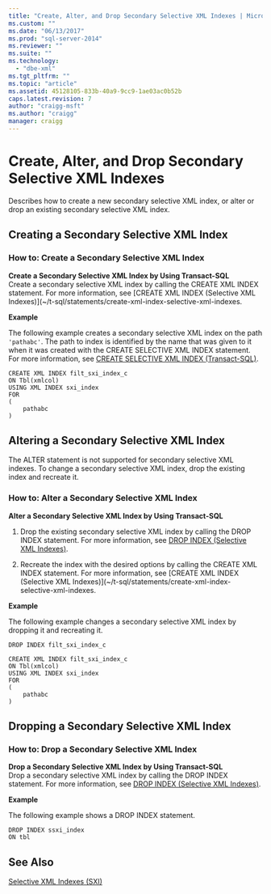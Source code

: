 ```yaml
---
title: "Create, Alter, and Drop Secondary Selective XML Indexes | Microsoft Docs"
ms.custom: ""
ms.date: "06/13/2017"
ms.prod: "sql-server-2014"
ms.reviewer: ""
ms.suite: ""
ms.technology: 
  - "dbe-xml"
ms.tgt_pltfrm: ""
ms.topic: "article"
ms.assetid: 45128105-833b-40a9-9cc9-1ae03ac0b52b
caps.latest.revision: 7
author: "craigg-msft"
ms.author: "craigg"
manager: craigg
---
```

# Create, Alter, and Drop Secondary Selective XML Indexes
  Describes how to create a new secondary selective XML index, or alter or drop an existing secondary selective XML index.  
  
##  <a name="create"></a> Creating a Secondary Selective XML Index  
  
### How to: Create a Secondary Selective XML Index  
 **Create a Secondary Selective XML Index by Using Transact-SQL**  
 Create a secondary selective XML index by calling the CREATE XML INDEX statement. For more information, see [CREATE XML INDEX &#40;Selective XML Indexes&#41;](~/t-sql/statements/create-xml-index-selective-xml-indexes.  
  
 **Example**  
  
 The following example creates a secondary selective XML index on the path `'pathabc'`. The path to index is identified by the name that was given to it when it was created with the CREATE SELECTIVE XML INDEX statement. For more information, see [CREATE SELECTIVE XML INDEX &#40;Transact-SQL&#41;](/sql/t-sql/statements/create-selective-xml-index-transact-sql).  
  
```tsql  
CREATE XML INDEX filt_sxi_index_c  
ON Tbl(xmlcol)  
USING XML INDEX sxi_index  
FOR  
(  
    pathabc  
)  
```  
  
  
##  <a name="alter"></a> Altering a Secondary Selective XML Index  
 The ALTER statement is not supported for secondary selective XML indexes. To change a secondary selective XML index, drop the existing index and recreate it.  
  
### How to: Alter a Secondary Selective XML Index  
 **Alter a Secondary Selective XML Index by Using Transact-SQL**  
 1.  Drop the existing secondary selective XML index by calling the DROP INDEX statement. For more information, see [DROP INDEX &#40;Selective XML Indexes&#41;](../indexes/indexes.md).  
  
2.  Recreate the index with the desired options by calling the CREATE XML INDEX statement. For more information, see [CREATE XML INDEX &#40;Selective XML Indexes&#41;](~/t-sql/statements/create-xml-index-selective-xml-indexes.  
  
 **Example**  
  
 The following example changes a secondary selective XML index by dropping it and recreating it.  
  
```tsql  
DROP INDEX filt_sxi_index_c  
  
CREATE XML INDEX filt_sxi_index_c  
ON Tbl(xmlcol)  
USING XML INDEX sxi_index  
FOR  
(  
    pathabc  
)  
```  
  
  
##  <a name="drop"></a> Dropping a Secondary Selective XML Index  
  
### How to: Drop a Secondary Selective XML Index  
 **Drop a Secondary Selective XML Index by Using Transact-SQL**  
 Drop a secondary selective XML index by calling the DROP INDEX statement. For more information, see [DROP INDEX &#40;Selective XML Indexes&#41;](../indexes/indexes.md).  
  
 **Example**  
  
 The following example shows a DROP INDEX statement.  
  
```tsql  
DROP INDEX ssxi_index  
ON tbl  
```  
  
  
## See Also  
 [Selective XML Indexes &#40;SXI&#41;](selective-xml-indexes-sxi.md)  
  
  
